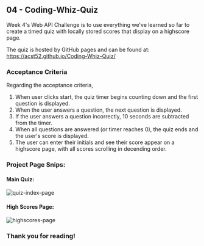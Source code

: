 ## 04 - Coding-Whiz-Quiz

Week 4's Web API Challenge is to use everything we've learned so far to create a timed quiz with locally stored scores that display on a highscore page.

The quiz is hosted by GitHub pages and can be found at: https://acst52.github.io/Coding-Whiz-Quiz/


### Acceptance Criteria

Regarding the acceptance criteria,
  1. When user clicks start, the quiz timer begins counting down and the first question is displayed.
  2. When the user answers a question, the next question is displayed.
  3. If the user answers a question incorrectly, 10 seconds are subtracted from the timer.
  4. When all questions are answered (or timer reaches 0), the quiz ends and the user's score is displayed. 
  5. The user can enter their initials and see their score appear on a highscore page, with all scores scrolling in decending order.


### Project Page Snips:

#### Main Quiz:
![quiz-index-page](https://user-images.githubusercontent.com/116177485/210115691-70d71f67-7447-44c5-8e80-ed45dcdb8d35.png)

#### High Scores Page:
![highscores-page](https://user-images.githubusercontent.com/116177485/210115696-87a9aed1-b314-4b45-8a6b-62f49538fd88.png)


### Thank you for reading!

